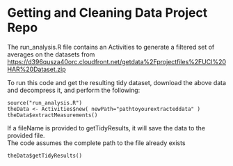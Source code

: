 
#  Getting and Cleaning Data Project Repo

The run_analysis.R file contains an Activities to generate a filtered set of averages on the datasets from 
https://d396qusza40orc.cloudfront.net/getdata%2Fprojectfiles%2FUCI%20HAR%20Dataset.zip 

To run this code and get the resulting tidy dataset, download the above data and decompress it, 
and perform the following:

```
source("run_analysis.R")
theData <- Activities$new( newPath="pathtoyourextracteddata" )
theData$extractMeasurements()
```
If a fileName is provided to getTidyResults, it will save the data to the provided file.  
The code assumes the complete path to the file already exists
```
theData$getTidyResults()
```
